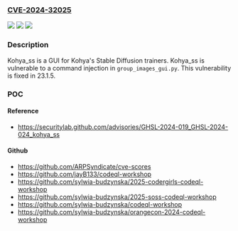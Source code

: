 ### [CVE-2024-32025](https://cve.mitre.org/cgi-bin/cvename.cgi?name=CVE-2024-32025)
![](https://img.shields.io/static/v1?label=Product&message=kohya_ss&color=blue)
![](https://img.shields.io/static/v1?label=Version&message=%3E%3D%2022.6.1%2C%20%3C%2023.1.5%20&color=brightgreen)
![](https://img.shields.io/static/v1?label=Vulnerability&message=CWE-77%3A%20Improper%20Neutralization%20of%20Special%20Elements%20used%20in%20a%20Command%20('Command%20Injection')&color=brightgreen)

### Description

Kohya_ss is a GUI for Kohya's Stable Diffusion trainers. Kohya_ss is vulnerable to a command injection in `group_images_gui.py`. This vulnerability is fixed in 23.1.5.

### POC

#### Reference
- https://securitylab.github.com/advisories/GHSL-2024-019_GHSL-2024-024_kohya_ss

#### Github
- https://github.com/ARPSyndicate/cve-scores
- https://github.com/jayB133/codeql-workshop
- https://github.com/sylwia-budzynska/2025-codergirls-codeql-workshop
- https://github.com/sylwia-budzynska/2025-soss-codeql-workshop
- https://github.com/sylwia-budzynska/codeql-workshop
- https://github.com/sylwia-budzynska/orangecon-2024-codeql-workshop

